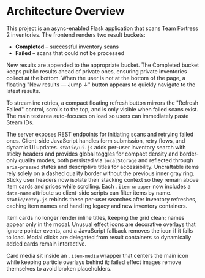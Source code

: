 # Architecture Overview

This project is an async-enabled Flask application that scans Team Fortress 2 inventories.
The frontend renders two result buckets:

- **Completed** – successful inventory scans
- **Failed** – scans that could not be processed

New results are appended to the appropriate bucket. The Completed bucket keeps
public results ahead of private ones, ensuring private inventories collect at
the bottom. When the user is not at the bottom of the page, a floating
"New results — Jump ↓" button appears to quickly navigate to the latest results.

To streamline retries, a compact floating refresh button mirrors the "Refresh
Failed" control, scrolls to the top, and is only visible when failed scans
exist. The main textarea auto-focuses on load so users can immediately paste
Steam IDs.

The server exposes REST endpoints for initiating scans and retrying failed ones.
Client-side JavaScript handles form submission, retry flows, and dynamic UI updates.
`static/ui.js` adds per-user inventory search with sticky headers and provides global
toggles for compact density and border-only quality modes, both persisted via
`localStorage` and reflected through `aria-pressed` states and descriptive titles for accessibility.
Uncraftable items rely solely on a dashed quality border without the previous inner gray ring.
Sticky user headers now isolate their stacking context so they remain above item cards and prices while scrolling.
Each `.item-wrapper` now includes a `data-name` attribute so client-side scripts can filter items by name. `static/retry.js` rebinds these per-user searches after inventory refreshes, caching item names and handling legacy and new inventory containers.

Item cards no longer render inline titles, keeping the grid clean; names appear only in the modal. Unusual effect icons are decorative overlays that ignore pointer events, and a JavaScript fallback removes the icon if it fails to load. Modal clicks are delegated from result containers so dynamically added cards remain interactive.

Card media sit inside an `.item-media` wrapper that centers the main icon while keeping particle overlays behind it; failed effect images remove themselves to avoid broken placeholders.
